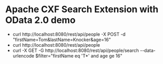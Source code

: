 Apache CXF Search Extension with OData 2.0 demo
==============

- curl http://localhost:8080/rest/api/people -X POST -d "firstName=Tom&lastName=Knocker&age=16"
- curl http://localhost:8080/rest/api/people
- curl -X GET -G http://localhost:8080/rest/api/people/search --data-urlencode $filter="firstName eq 'T*' and age ge 16" 
